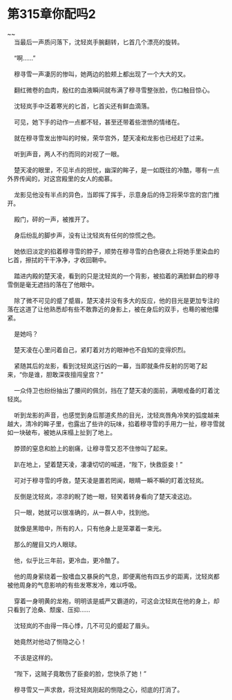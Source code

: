 # 第315章你配吗2
~~<br>&nbsp;&nbsp;&nbsp;&nbsp;当最后一声质问落下，沈轻岚手腕翻转，匕首几个漂亮的旋转。<br><br>&nbsp;&nbsp;&nbsp;&nbsp;“啊……”<br><br>&nbsp;&nbsp;&nbsp;&nbsp;穆寻雪一声凄厉的惨叫，她两边的脸颊上都出现了一个大大的叉。<br><br>&nbsp;&nbsp;&nbsp;&nbsp;翻红微卷的血肉，殷红的血液瞬间就布满了穆寻雪整张脸，伤口触目惊心。<br><br>&nbsp;&nbsp;&nbsp;&nbsp;沈轻岚手中泛着寒光的匕首，匕首尖还有鲜血滴落。<br><br>&nbsp;&nbsp;&nbsp;&nbsp;可见，她下手的动作一点都不轻，甚至还带着些泄愤的情绪在。<br><br>&nbsp;&nbsp;&nbsp;&nbsp;就在穆寻雪发出惨叫的时候，荣华宫外，楚天凌和龙影也已经赶了过来。<br><br>&nbsp;&nbsp;&nbsp;&nbsp;听到声音，两人不约而同的对视了一眼。<br><br>&nbsp;&nbsp;&nbsp;&nbsp;楚天凌的眼里，不见半点的担忧，幽深的眸子，是一如既往的冷酷，哪有一点外界传闻的，对这宫殿里的女人的痴慕。<br><br>&nbsp;&nbsp;&nbsp;&nbsp;龙影见他没有半点的异色，当即挥了挥手，示意身后的侍卫将荣华宫的宫门推开。<br><br>&nbsp;&nbsp;&nbsp;&nbsp;殿门，砰的一声，被推开了。<br><br>&nbsp;&nbsp;&nbsp;&nbsp;身后纷乱的脚步声，没有让沈轻岚有任何的惊慌之色。<br><br>&nbsp;&nbsp;&nbsp;&nbsp;她依旧淡定的掐着穆寻雪的脖子，顺势在穆寻雪的白色寝衣上将她手里染血的匕首，擦拭的干干净净，才收回鞘中。<br><br>&nbsp;&nbsp;&nbsp;&nbsp;踏进内殿的楚天凌，看到的只是沈轻岚的一个背影，被掐着的满脸鲜血的穆寻雪倒是毫无遮挡的落在了他眼中。<br><br>&nbsp;&nbsp;&nbsp;&nbsp;除了微不可见的蹙了蹙眉，楚天凌并没有多大的反应，他的目光是更加专注的落在这道了让他熟悉却有些不敢靠近的身影上，被在身后的双手，也蓦的被他攥紧。<br><br>&nbsp;&nbsp;&nbsp;&nbsp;是她吗？<br><br>&nbsp;&nbsp;&nbsp;&nbsp;楚天凌在心里问着自己，紧盯着对方的眼神也不自知的变得炽烈。<br><br>&nbsp;&nbsp;&nbsp;&nbsp;紧随其后的龙影，看到沈轻岚这行凶的一幕，当即就条件反射的厉喝了起来，“你是谁，胆敢深夜擅闯皇宫？”<br><br>&nbsp;&nbsp;&nbsp;&nbsp;一众侍卫也纷纷抽出了腰间的佩剑，挡在了楚天凌的面前，满眼戒备的盯着沈轻岚。<br><br>&nbsp;&nbsp;&nbsp;&nbsp;听到龙影的声音，也感觉到身后那道炙热的目光，沈轻岚唇角冷笑的弧度越来越大，清冷的眸子里，也露出了些许的玩味，掐着穆寻雪的手用力一扯，穆寻雪就如一块破布，被她从床榻上扯到了地上。<br><br>&nbsp;&nbsp;&nbsp;&nbsp;脖颈的窒息和脸上的剧痛，让穆寻雪又忍不住惨叫了起来。<br><br>&nbsp;&nbsp;&nbsp;&nbsp;趴在地上，望着楚天凌，凄凄切切的喊道，“陛下，快救臣妾！”<br><br>&nbsp;&nbsp;&nbsp;&nbsp;可对于穆寻雪的呼救，楚天凌是置若罔闻，眼睛一瞬不瞬的盯着沈轻岚。<br><br>&nbsp;&nbsp;&nbsp;&nbsp;反倒是沈轻岚，凉凉的睨了她一眼，轻笑着转身看向了楚天凌这边。<br><br>&nbsp;&nbsp;&nbsp;&nbsp;只一眼，她就可以很准确的，从一群人中，找到他。<br><br>&nbsp;&nbsp;&nbsp;&nbsp;就像是黑暗中，所有的人，只有他身上是笼罩着一束光。<br><br>&nbsp;&nbsp;&nbsp;&nbsp;那么的醒目又灼人眼球。<br><br>&nbsp;&nbsp;&nbsp;&nbsp;他，似乎比三年前，更冷血，更冷酷了。<br><br>&nbsp;&nbsp;&nbsp;&nbsp;他的周身萦绕着一股嗜血又暴戾的气息，即便离他有四五步的距离，沈轻岚都被他周身的气息影响的有些发寒发冷，难以呼吸。<br><br>&nbsp;&nbsp;&nbsp;&nbsp;穿着一身明黄的龙袍，明明该是威严又霸道的，可这会沈轻岚在他的身上，却只看到了沧桑、颓废、压抑……<br><br>&nbsp;&nbsp;&nbsp;&nbsp;沈轻岚的不由得一阵心悸，几不可见的蹙起了眉头。<br><br>&nbsp;&nbsp;&nbsp;&nbsp;她竟然对他动了恻隐之心！<br><br>&nbsp;&nbsp;&nbsp;&nbsp;不该是这样的。<br><br>&nbsp;&nbsp;&nbsp;&nbsp;“陛下，这贼子竟敢伤了臣妾的脸，您快杀了她！”<br><br>&nbsp;&nbsp;&nbsp;&nbsp;穆寻雪又一声求救，将沈轻岚刚起的恻隐之心，彻底的打消了。<br><br>
                    

<script>_fwqdsqadxfw()</script>
<div><script>_dfwf1dw();</script></div>
<div><script>_dfwf1agdw();</script></div>
                